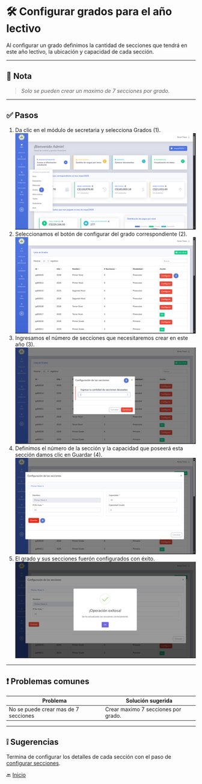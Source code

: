 # 🛠️ Configurar grados para el año lectivo

Al configurar un grado definimos la cantidad de secciones que tendrá en este año lectivo, la ubicación y capacidad de
cada sección.

---

## 📝 Nota

> *Solo se pueden crear un maximo de 7 secciones por grado.*
---

## ✅ Pasos

1. Da clic en el módulo de secretaria y selecciona Grados (1).
   ![Seleccione la vista de grados](../../assets/Configurar%20grados/Grados1.png)
2. Seleccionamos el botón de configurar del grado correspondiente (2).
   ![Seleccione la vista de grados](../../assets/Configurar%20grados/Grados2.png)
3. Ingresamos el número de secciones que necesitaremos crear en este año (3).
   ![Seleccione la vista de grados](../../assets/Configurar%20grados/Grados3.png)
4. Definimos el número de la sección y la capacidad que poseerá esta sección damos clic en Guardar (4).
   ![Seleccione la vista de grados](../../assets/Configurar%20grados/Grados4.png)
5. El grado y sus secciones fuerón configurados con éxito.
   ![Seleccione la vista de grados](../../assets/Configurar%20grados/Grados5.png)

---

<div style="page-break-after: always;"></div>

## ❗ Problemas comunes

| Problema                             | Solución sugerida                   |
|--------------------------------------|-------------------------------------|
| No se puede crear mas de 7 secciones | Crear maximo 7 secciones por grado. |

---

## ❕ Sugerencias

Termina de configurar los detalles de cada sección con el paso de [configurar secciones](Configurar%20secciones.md).

🔙 [Inicio](../../Index.md)


